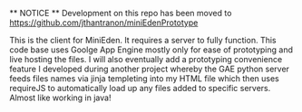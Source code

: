 ** NOTICE ** Development on this repo has been moved to https://github.com/jthantranon/miniEdenPrototype

This is the client for MiniEden. It requires a server to fully function. This code base uses Goolge App Engine mostly
 only for ease of prototyping and live hosting the files. I will also eventually add a prototyping convenience feature
 I developed during another project whereby the GAE python server feeds files names via jinja templeting into my HTML
 file which then uses requireJS to automatically load up any files added to specific servers. Almost like working
 in java!
